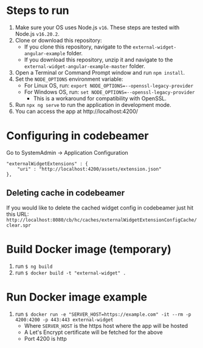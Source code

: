 # Steps to run

1. Make sure your OS uses Node.js `v16`. These steps are tested with Node.js `v16.20.2`.
2. Clone or download this repository:
    - If you clone this repository, navigate to the `external-widget-angular-example` folder.
    - If you download this repository, unzip it and navigate to the `external-widget-angular-example-master` folder.
5. Open a Terminal or Command Prompt window and run `npm install`.
4. Set the `NODE_OPTIONS` environment variable:
   - For Linux OS, run: `export NODE_OPTIONS=--openssl-legacy-provider`
   - For Windows OS, run: `set NODE_OPTIONS=--openssl-legacy-provider`
       - This is a workaround for compatibility with OpenSSL.
6. Run `npx ng serve` to run the application in development mode.
7. You can access the app at http://localhost:4200/

# Configuring in codebeamer
Go to SystemAdmin -> Application Configuration
```
"externalWidgetExtensions" : {
    "uri" : "http://localhost:4200/assets/extension.json"
},
```

## Deleting cache in codebeamer
If you would like to delete the cached widget config in codebeamer just hit this URL:
`http://localhost:8080/cb/hc/caches/externalWidgetExtensionConfigCache/clear.spr`

# Build Docker image (temporary)
1. run `$ ng build`
2. run `$ docker build -t "external-widget" .`

# Run Docker image example
1. run `$ docker run -e "SERVER_HOST=https://example.com" -it --rm -p 4200:4200 -p 443:443 external-widget`
   * Where `SERVER_HOST` is the https host where the app will be hosted
   * A Let's Encrypt certificate will be fetched for the above
   * Port 4200 is http
